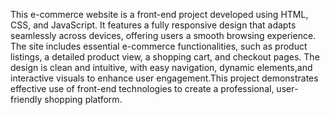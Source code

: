 This e-commerce website is a front-end project developed using HTML, CSS, and JavaScript. It features a fully responsive design that adapts seamlessly across devices, offering users a smooth browsing experience. The site includes essential e-commerce functionalities, such as product listings, a detailed product view, a shopping cart, and checkout pages. The design is clean and intuitive, with easy navigation, dynamic elements,and interactive visuals to enhance user engagement.This project demonstrates effective use of front-end technologies to create a professional, user-friendly shopping platform.
